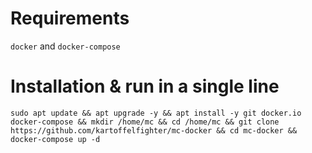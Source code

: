 # Requirements
`docker` and `docker-compose`

# Installation & run in a single line
`sudo apt update && apt upgrade -y && apt install -y git docker.io docker-compose && mkdir /home/mc && cd /home/mc && git clone https://github.com/kartoffelfighter/mc-docker && cd mc-docker && docker-compose up -d`
